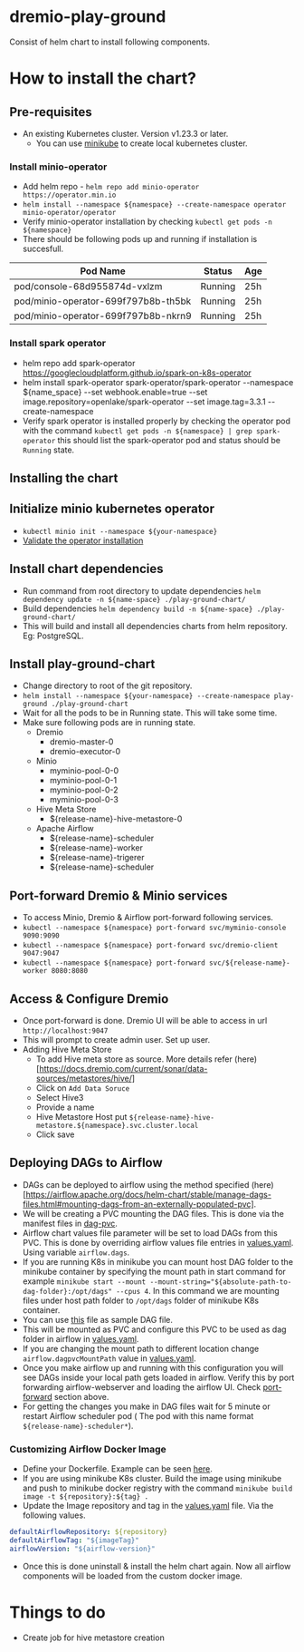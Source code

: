 # dremio-play-ground
Consist of helm chart to install following components.

# How to install the chart?

## Pre-requisites
* An existing Kubernetes cluster. Version v1.23.3 or later.
    * You can use [minikube](https://minikube.sigs.k8s.io/docs/start/) to create local kubernetes cluster.
### Install minio-operator
* Add helm repo - `helm repo add minio-operator https://operator.min.io`
* `helm install --namespace ${namespace} --create-namespace operator minio-operator/operator`
* Verify minio-operator installation by checking `kubectl get pods -n ${namespace}`
* There should be following pods up and running if installation is succesfull.

| Pod Name                         | Status   | Age  |
|----------------------------------|----------|------|
| pod/console-68d955874d-vxlzm     | Running  | 25h  |
| pod/minio-operator-699f797b8b-th5bk | Running | 25h  |
| pod/minio-operator-699f797b8b-nkrn9 | Running | 25h  |


### Install spark operator
* helm repo add spark-operator https://googlecloudplatform.github.io/spark-on-k8s-operator
* helm install spark-operator spark-operator/spark-operator --namespace ${name_space} --set webhook.enable=true --set image.repository=openlake/spark-operator --set image.tag=3.3.1 --create-namespace
* Verify spark operator is installed properly by checking the operator pod with the command `kubectl get pods -n ${namespace} | grep spark-operator` this should list the spark-operator pod and status should be `Running` state.

## Installing the chart
## Initialize minio kubernetes operator
* `kubectl minio init --namespace ${your-namespace}` 
* [Validate the operator installation](https://min.io/docs/minio/kubernetes/upstream/operations/installation.html#validate-the-operator-installation) 

## Install chart dependencies
* Run command from root directory to update dependencies `helm dependency update -n ${name-space} ./play-ground-chart/`
* Build dependencies `helm dependency build -n ${name-space} ./play-ground-chart/`
* This will build and install all dependencies charts from helm repository. Eg: PostgreSQL.

## Install play-ground-chart
* Change directory to root of the git repository.
* `helm install --namespace ${your-namespace} --create-namespace play-ground ./play-ground-chart`
* Wait for all the pods to be in Running state. This will take some time.
* Make sure following pods are in running state.
    * Dremio
        * dremio-master-0
        * dremio-executor-0
    * Minio
        * myminio-pool-0-0
        * myminio-pool-0-1
        * myminio-pool-0-2
        * myminio-pool-0-3
    * Hive Meta Store
        * ${release-name}-hive-metastore-0
    * Apache Airflow
        * ${release-name}-scheduler
        * ${release-name}-worker
        * ${release-name}-trigerer
        * ${release-name}-scheduler

## Port-forward Dremio & Minio services
* To access Minio, Dremio & Airflow port-forward following services.
* `kubectl --namespace ${namespace} port-forward svc/myminio-console 9090:9090`
* `kubectl --namespace ${namespace} port-forward svc/dremio-client 9047:9047`
* `kubectl --namespace ${namespace} port-forward svc/${release-name}-worker 8080:8080`

## Access & Configure Dremio
* Once port-forward is done. Dremio UI will be able to access in url `http://localhost:9047`
* This will prompt to create admin user. Set up user.
* Adding Hive Meta Store
    * To add Hive meta store as source. More details refer (here)[https://docs.dremio.com/current/sonar/data-sources/metastores/hive/]
    * Click on `Add Data Soruce`
    * Select Hive3
    * Provide a name
    * Hive Metastore Host put `${release-name}-hive-metastore.${namespace}.svc.cluster.local`
    * Click save

## Deploying DAGs to Airflow

* DAGs can be deployed to airflow using the method specified (here)[https://airflow.apache.org/docs/helm-chart/stable/manage-dags-files.html#mounting-dags-from-an-externally-populated-pvc].
* We will be creating a PVC mounting the DAG files. This is done via the manifest files in [dag-pvc](play-ground-chart/charts/airflow/templates/dag-pvc/).
* Airflow chart values file parameter will be set to load DAGs from this PVC. This is done by overriding airflow values file entries in [values.yaml](play-ground-chart/values.yaml). Using variable `airflow.dags`.
* If you are running K8s in minikube you can mount host DAG folder to the minikube container by specifying the mount path in start command for example `minikube start --mount --mount-string="${absolute-path-to-dag-folder}:/opt/dags" --cpus 4`. In this command we are mounting files under host path folder to `/opt/dags` folder of minikube K8s container.
* You can use [this](orchestration/dags/sample_dag.py) file as sample DAG file.
* This will be mounted as PVC and configure this PVC to be used as dag folder in airflow in [values.yaml](play-ground-chart/values.yaml).
* If you are changing the mount path to different location change `airflow.dagpvcMountPath` value in [values.yaml](play-ground-chart/values.yaml).
* Once you make airflow up and running with this configuration you will see DAGs inside your local path gets loaded in airflow. Verify this by port forwarding airflow-webserver and loading the airflow UI. Check [port-forward](#port-forward-dremio--minio-services) section above.
* For getting the changes you make in DAG files wait for 5 minute or restart Airflow scheduler pod ( The pod with this name format `${release-name}-scheduler*`).

### Customizing Airflow Docker Image

* Define your Dockerfile. Example can be seen [here](orchestration/Dockerfile).
* If you are using minikube K8s cluster. Build the image using minikube and push to minikube docker registry with the command `minikube build image -t ${repository}:${tag} .`
* Update the Image repository and tag in the [values.yaml](play-ground-chart/values.yaml)  file. Via the following values.
```yaml
defaultAirflowRepository: ${repository}
defaultAirflowTag: "${imageTag}"
airflowVersion: "${airflow-version}"
```
* Once this is done uninstall & install the helm chart again. Now all airflow components will be loaded from the custom docker image.

# Things to do
* Create job for hive metastore creation
